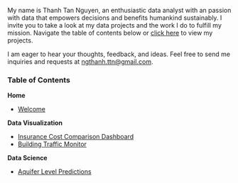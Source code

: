 My name is Thanh Tan Nguyen, an enthusiastic data analyst with an passion with data that empowers decisions and benefits humankind sustainably. I invite you to take a look at my data projects and the work I do to fulfill my mission. Navigate the table of contents below or [click here](https://github.com/ngthanhlt/Analytics-Projects/wiki/Welcome) to view my projects.

I am eager to hear your thoughts, feedback, and ideas. Feel free to send me inquiries and requests at ngthanh.ttn@gmail.com.

### Table of Contents

**Home**
* [Welcome][welcome]

**Data Visualization**
* [Insurance Cost Comparison Dashboard][insurancecost]
* [Building Traffic Monitor][buildingtraffic]

**Data Science**
* [Aquifer Level Predictions][aquiferlevel]

[welcome]: https://github.com/ngthanhlt/Analytics-Projects/wiki/Welcome

[aquiferlevel]: https://github.com/ngthanhlt/Analytics-Projects/wiki/Data-Science:-Aquifer-Level-Predictions-at-Water-Technology-Farm

[insurancecost]: https://github.com/ngthanhlt/Analytics-Projects/wiki/Data-Visualization:-Insurance-Cost-Comparison-Dashboard
[buildingtraffic]: https://github.com/ngthanhlt/Analytics-Projects/wiki/Data-Visualization:-Building-Traffic-Monitor
